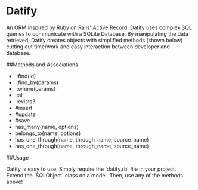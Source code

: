 # Datify
An ORM inspired by Ruby on Rails' Active Record. Datify uses complex SQL queries to communicate with a SQLite Database. By manipulating the data retrieved, Datify creates objects with simplified methods (shown below) cutting out time/work and easy interaction between developer and database.

##Methods and Associations

* ::find(id)
* ::find_by(params)
* ::where(params)
* ::all
* ::exists?
* #insert
* #update
* #save
* has_many(name, options)
* belongs_to(name, options)
* has_one_through(name, through_name, source_name)
* has_one_through(name, through_name, source_name)

##Usage

Datify is easy to use. Simply require the 'datify.rb' file in your project. Extend the 'SQLObject' class on a model. Then, use any of the methods above!
